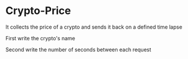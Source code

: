 # Crypto-Price
It collects the price of a crypto and sends it back on a defined time lapse

First write the crypto's name

Second write the number of seconds between each request
